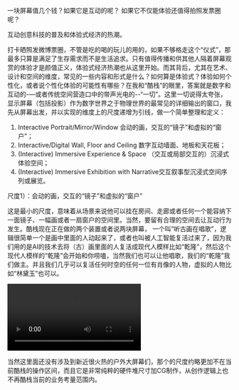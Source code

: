 一块屏幕值几个钱？如果它是互动的呢？
如果它不仅能体验还值得拍照发票圈呢？

互动创意科技的普及和体验式经济的热潮。

打卡晒照发微博票圈，不管是吃的喝的玩儿的用的，如果不够格走这个“仪式”，那最多只算是满足了生存需求而不是生活追求。只有值得传播和供其他人隔着屏幕观赏的体验才是颜值正义，体验式经济热潮也从这里开始。而其背后，尤其在艺术、设计和空间的维度，常见的一些内容和形式是什么？如何算是体验式？体验如何个性化，或者说个性化体验的可能性有哪些？在我和“酷栈”的眼里，答案就是数字和互动的-—或者传统空间营造口中的带声光电的--“一切”。这里一切说得太夸张，显示屏幕（包括投影）作为数字世界之于物理世界的最常见的详细输出的窗口，我先从屏幕出发，并以实现的维度上的尺度递增为引线，做一个简单整理和定义：

1) Interactive Portrait/Mirror/Window 会动的画，交互的“镜子”和虚拟的“窗户”；
2) Interactive/Digital Wall, Floor and Ceiling 数字互动墙面、地板和天花板；
3) (Interactive) Immersive Experience & Space （交互或局部交互的）沉浸式体验空间；
4) (Interactive) Immersive Exhibition with Narrative交互叙事型沉浸式空间序列或展览。

尺度1）：会动的画，交互的“镜子”和虚拟的“窗户”

这是最小的尺度，意味着从场景来说他可以挂在房间、走廊或者任何一个能容纳下一面镜子、一幅画或者一扇窗户的空间里。当然，要留有合理的空间去让互动行为发生。酷栈现在正在做的两个装置或者说两块屏幕， 一个叫“听古画在唱歌”，逻辑很简单一个是画中里面的人动起来了，或者也叫被人工智能复活过来了，因为我们用的是AI的技术去将（古）画里面的人复活成现代人模样比如“乾隆”，然后这个现代人模样的“乾隆”会开始和你唠嗑，当然我们也可以让他唱歌，我们的“乾隆”我们做主。并且我们几乎可以复活任何时空的任何一位有肖像的人物，虚拟的人物比如“林黛玉”也可以。

![](videos/qianlong.mp4)



当然这里面还没有涉及到新近很火热的户外大屏幕们，那个的尺度约略更加不在当前酷栈的操作区间，而且它是非常纯粹的硬件堆尺寸加CG制作，从创作逻辑上也不再酷栈当前的业务考量范围内。